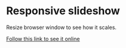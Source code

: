 # Responsive slideshow

Resize browser window to see how it scales.

[Follow this link to see it online](https://staog.github.io/slideshow/)
